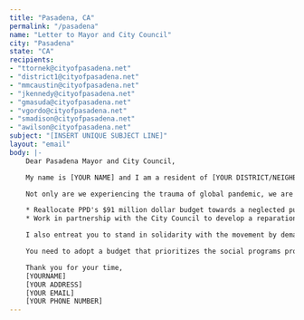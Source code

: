 ```yaml
---
title: "Pasadena, CA"
permalink: "/pasadena"
name: "Letter to Mayor and City Council"
city: "Pasadena"
state: "CA"
recipients:
- "ttornek@cityofpasadena.net"
- "district1@cityofpasadena.net"
- "mmcaustin@cityofpasadena.net"
- "jkennedy@cityofpasadena.net"
- "gmasuda@cityofpasadena.net"
- "vgordo@cityofpasadena.net"
- "smadison@cityofpasadena.net"
- "awilson@cityofpasadena.net"
subject: "[INSERT UNIQUE SUBJECT LINE]"
layout: "email"
body: |-
    Dear Pasadena Mayor and City Council,

    My name is [YOUR NAME] and I am a resident of [YOUR DISTRICT/NEIGHBORHOOD]. I am writing to demand that the City Council adopt a budget that prioritizes community wellbeing and redirects funding away from the police.

    Not only are we experiencing the trauma of global pandemic, we are also in the midst of widespread upheaval over the systemic violence embodied by American police departments’ well-documented history of murdering Black people. Empty gestures and suggestions of “reform” are unacceptable. I am demanding that the City Council of Pasadena stand with the People. I am demanding that you root out systemic and institutional racism by defunding the police and prioritizing and reallocating much-needed funds to education, housing, and community and social services.

    * Reallocate PPD's $91 million dollar budget towards a neglected public school system, social programs for youth/young adults, public health and housing services, etc.
    * Work in partnership with the City Council to develop a reparations ordinance as cities like Chicago have established. This policy would provide financial, mental health, educational and other resources for the families of victims of police torture.

    I also entreat you to stand in solidarity with the movement by demanding change from the LAPD. As neighbors, we are duty-bound to hold each other accountable. I join the calls of those across the country to meaningfully defund the police. The people are demanding a budget that supports community wellbeing, rather than empowering the police forces that tear them apart.

    You need to adopt a budget that prioritizes the social programs proven to promote safety and equity much more effectively than policing. You need to steadfastly pressure your peers on the City Council of Los Angeles to do the same. Public opinion is with me.

    Thank you for your time,
    [YOURNAME]
    [YOUR ADDRESS]
    [YOUR EMAIL]
    [YOUR PHONE NUMBER]
---
```


